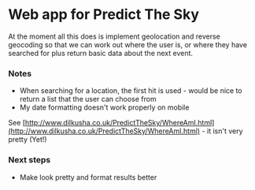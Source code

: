 # Web app for Predict The Sky

At the moment all this does is implement geolocation and reverse geocoding so that we can
work out where the user is, or where they have searched for plus return basic data about the next event.

### Notes

*  When searching for a location, the first hit is used - would be nice to return a list that the user can choose from
*  My date formatting doesn't work properly on mobile

See [http://www.dilkusha.co.uk/PredictTheSky/WhereAmI.html](http://www.dilkusha.co.uk/PredictTheSky/WhereAmI.html) - it isn't very pretty (Yet!)


### Next steps 

*   Make look pretty and format results better


